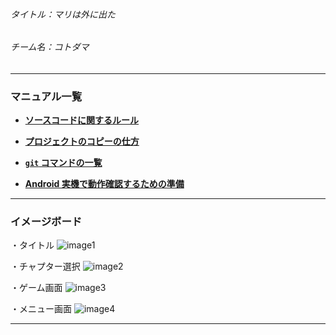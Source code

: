 
###### タイトル：マリは外に出た
###### チーム名：コトダマ

---
### マニュアル一覧

- [**ソースコードに関するルール**][cr]

- [**プロジェクトのコピーの仕方**][pm]

- [**`git` コマンドの一覧**][gc]

- [**Android 実機で動作確認するための準備**][dm]

---
### イメージボード

・タイトル
![image1](https://github.com/tom10987/Kotodama/blob/master/Document/ImageBoard/title.png)

・チャプター選択
![image2](https://github.com/tom10987/Kotodama/blob/master/Document/ImageBoard/title_chapter_select.png)

・ゲーム画面
![image3](https://github.com/tom10987/Kotodama/blob/master/Document/ImageBoard/game.png)

・メニュー画面
![image4](https://github.com/tom10987/Kotodama/blob/master/Document/ImageBoard/menu_window.png)

---
[cr]: https://github.com/tom10987/Kotodama/blob/master/Document/CodingRule.md
[pm]: https://github.com/tom10987/Kotodama/blob/master/Document/ProjectCloneManual.md
[gc]:  https://github.com/tom10987/Kotodama/blob/master/Document/GitCommandList.md
[dm]: https://github.com/tom10987/Kotodama/blob/master/Document/DeployGateManual.md

[hoge]: http://www.google.co.jp

